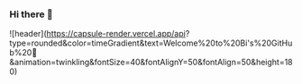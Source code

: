 ### Hi there 👋

![header](https://capsule-render.vercel.app/api?
type=rounded&color=timeGradient&text=Welcome%20to%20Bi's%20GitHub%20👋
&animation=twinkling&fontSize=40&fontAlignY=50&fontAlign=50&height=180)
